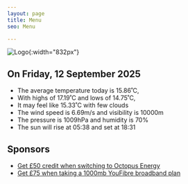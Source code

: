 ```yaml
---
layout: page
title: Menu
seo: Menu

---
```


![Logo](/images/logo.jpg){:width="832px"}

<!-- weather_marker starts -->
## On Friday, 12 September 2025

- The average temperature today is 15.86˚C,
- With highs of 17.19˚C and lows of 14.75˚C,
- It may feel like 15.33˚C with few clouds
- The wind speed is 6.69m/s and visibility is 10000m
- The pressure is 1009hPa and humidity is 70%
- The sun will rise at 05:38 and set at 18:31

<!-- weather_marker ends -->

## Sponsors

- [Get £50 credit when switching to Octopus Energy](https://bit.ly/3oD1nnS)
- [Get £75 when taking a 1000mb YouFibre broadband plan](https://aklam.io/91zWhU?)
